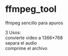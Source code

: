 # ffmpeg_tool
ffmpeg sencillo para apuros

3 Usos:  
convierte video a 1366*768  
separa el audio  
comprime el archivo
